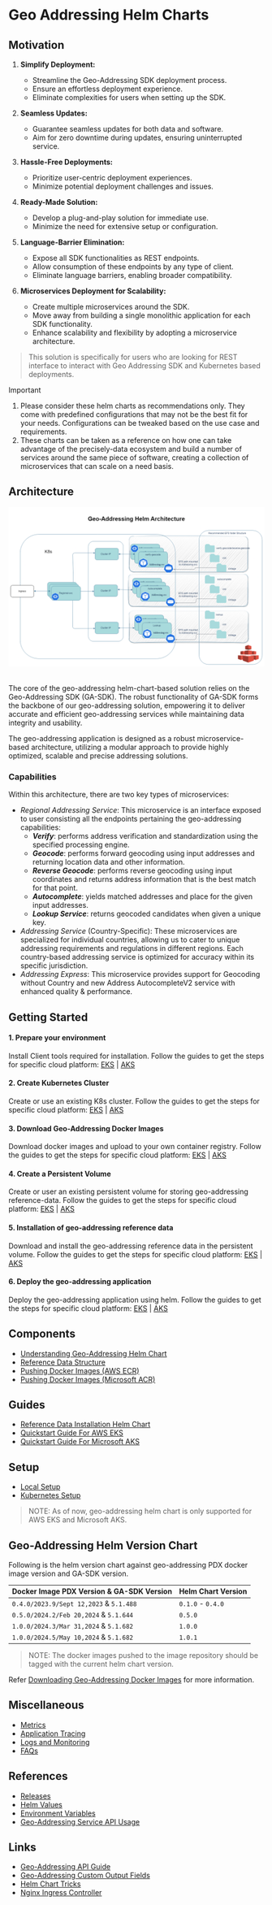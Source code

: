 # Geo Addressing Helm Charts

## Motivation

1. **Simplify Deployment:**
    - Streamline the Geo-Addressing SDK deployment process.
    - Ensure an effortless deployment experience.
    - Eliminate complexities for users when setting up the SDK.

2. **Seamless Updates:**
    - Guarantee seamless updates for both data and software.
    - Aim for zero downtime during updates, ensuring uninterrupted service.

3. **Hassle-Free Deployments:**
    - Prioritize user-centric deployment experiences.
    - Minimize potential deployment challenges and issues.

4. **Ready-Made Solution:**
    - Develop a plug-and-play solution for immediate use.
    - Minimize the need for extensive setup or configuration.

5. **Language-Barrier Elimination:**
    - Expose all SDK functionalities as REST endpoints.
    - Allow consumption of these endpoints by any type of client.
    - Eliminate language barriers, enabling broader compatibility.

6. **Microservices Deployment for Scalability:**
    - Create multiple microservices around the SDK.
    - Move away from building a single monolithic application for each SDK functionality.
    - Enhance scalability and flexibility by adopting a microservice architecture.

> This solution is specifically for users who are looking for REST interface to interact with Geo Addressing SDK and
> Kubernetes based deployments.


> [!IMPORTANT]
> 1. Please consider these helm charts as recommendations only. They come with predefined configurations that may not be
     the best fit for your needs. Configurations can be tweaked based on the use case and requirements.
> 2. These charts can be taken as a reference on how one can take advantage of the precisely-data ecosystem and build a
     number of services around the same piece of software, creating a collection of microservices that can scale on a
     need basis.

## Architecture

![architecture.png](images/geoaddressing_architecture.png)

<br>The core of the geo-addressing helm-chart-based solution relies on the Geo-Addressing SDK (GA-SDK). The robust
functionality of GA-SDK forms the backbone of our geo-addressing solution, empowering it to deliver accurate and
efficient
geo-addressing services while maintaining data integrity and usability.

The geo-addressing application is designed as a robust microservice-based architecture, utilizing a modular approach to
provide highly optimized, scalable and precise addressing solutions.

### Capabilities

Within this architecture, there are two key types of microservices:

- _Regional Addressing Service_: This microservice is an interface exposed to user consisting all the endpoints
  pertaining the geo-addressing capabilities:
    - **_Verify_**: performs address verification and standardization using the specified processing engine.
    - **_Geocode_**: performs forward geocoding using input addresses and returning location data and other information.
    - **_Reverse Geocode_**: performs reverse geocoding using input coordinates and returns address information that is
      the best match for that point.
    - **_Autocomplete_**: yields matched addresses and place for the given input addresses.
    - **_Lookup Service_**: returns geocoded candidates when given a unique key.
- _Addressing Service_ (Country-Specific): These microservices are specialized for individual countries, allowing us to
  cater to unique addressing requirements and regulations in different regions. Each country-based addressing service is
  optimized for accuracy within its specific jurisdiction.
- _Addressing Express_: This microservice provides support for Geocoding without Country and new Address AutocompleteV2
  service with enhanced quality & performance.

## Getting Started

#### 1. Prepare your environment

Install Client tools required for installation. Follow the guides to get the steps for specific cloud
platform:
[EKS](docs/guides/eks/QuickStartEKS.md#step-1-prepare-your-environment)
| [AKS](docs/guides/aks/QuickStartAKS.md#step-1-before-you-begin)

#### 2. Create Kubernetes Cluster

Create or use an existing K8s cluster. Follow the guides to get the steps for specific cloud platform:
[EKS](docs/guides/eks/QuickStartEKS.md#step-2-create-the-eks-cluster)
| [AKS](docs/guides/aks/QuickStartAKS.md#step-2-create-the-aks-cluster)

#### 3. Download Geo-Addressing Docker Images

Download docker images and upload to your own container registry. Follow the guides to get the steps for specific cloud
platform:
[EKS](docs/guides/eks/QuickStartEKS.md#step-3-download-geo-addressing-docker-images)
| [AKS](docs/guides/aks/QuickStartAKS.md#step-3-download-geo-addressing-docker-images)

#### 4. Create a Persistent Volume

Create or user an existing persistent volume for storing geo-addressing reference-data. Follow the guides to get the
steps for specific cloud platform:
[EKS](docs/guides/eks/QuickStartEKS.md#step-4-create-elastic-file-system-efs)
| [AKS](docs/guides/aks/QuickStartAKS.md#step-4-create-and-configure-azure-files-share)

#### 5. Installation of geo-addressing reference data

Download and install the geo-addressing reference data in the persistent volume. Follow the guides to get the steps for
specific cloud platform:
[EKS](docs/guides/eks/QuickStartEKS.md#step-5-installation-of-reference-data)
| [AKS](docs/guides/aks/QuickStartAKS.md#step-5-installation-of-reference-data)

#### 6. Deploy the geo-addressing application

Deploy the geo-addressing application using helm. Follow the guides to get the steps for specific cloud platform:
[EKS](docs/guides/eks/QuickStartEKS.md#step-6-installation-of-geo-addressing-helm-chart)
| [AKS](docs/guides/aks/QuickStartAKS.md#step-6-installation-of-geo-addressing-helm-chart)

## Components

- [Understanding Geo-Addressing Helm Chart](charts/component-charts/geo-addressing-generic/README.md#understanding-geo-addressing-helm-charts)
- [Reference Data Structure](docs/ReferenceData.md)
- [Pushing Docker Images (AWS ECR)](docs/guides/eks/QuickStartEKS.md#step-3-download-geo-addressing-docker-images)
- [Pushing Docker Images (Microsoft ACR)](docs/guides/aks/QuickStartAKS.md#step-3-download-geo-addressing-docker-images)

## Guides

- [Reference Data Installation Helm Chart](charts/component-charts/reference-data-setup-generic/README.md)
- [Quickstart Guide For AWS EKS](docs/guides/eks/QuickStartEKS.md)
- [Quickstart Guide For Microsoft AKS](docs/guides/aks/QuickStartAKS.md)

## Setup

- [Local Setup](docker-desktop/README.md)
- [Kubernetes Setup](charts/component-charts/geo-addressing-generic/README.md)

> NOTE: As of now, geo-addressing helm chart is only supported for AWS EKS and Microsoft AKS.

## Geo-Addressing Helm Version Chart

Following is the helm version chart against geo-addressing PDX docker image version and GA-SDK version.

| Docker Image PDX Version & GA-SDK Version | Helm Chart Version |
|-------------------------------------------|--------------------|
| `0.4.0/2023.9/Sept 12,2023` & `5.1.488`   | `0.1.0` - `0.4.0`️ |
| `0.5.0/2024.2/Feb 20,2024` & `5.1.644`    | `0.5.0`️           |
| `1.0.0/2024.3/Mar 31,2024` & `5.1.682`    | `1.0.0`️           |
| `1.0.0/2024.5/May 10,2024` & `5.1.682`    | `1.0.1`️           |

> NOTE: The docker images pushed to the image repository should be tagged with the current helm chart version.

Refer [Downloading Geo-Addressing Docker Images](docs/guides/eks/QuickStartEKS.md#step-3-download-geo-addressing-docker-images)
for more information.

## Miscellaneous

- [Metrics](docs/MetricsAndTraces.md#generating-insights-from-metrics)
- [Application Tracing](docs/MetricsAndTraces.md#generating-insights-from-metrics)
- [Logs and Monitoring](docs/MetricsAndTraces.md#generating-insights-from-metrics)
- [FAQs](docs/faq/FAQs.md)

## References

- [Releases](https://github.com/PreciselyData/cloudnative-geocoding-helm/releases)
- [Helm Values](charts/component-charts/geo-addressing-generic/README.md#helm-values)
- [Environment Variables](charts/component-charts/geo-addressing-generic/README.md#environment-variables)
- [Geo-Addressing Service API Usage](charts/component-charts/geo-addressing-generic/README.md#geo-addressing-service-api-usage)

## Links

- [Geo-Addressing API Guide](https://docs.precisely.com/docs/sftw/ggs/5.0/en/webhelp/GeoAddressingSDKDeveloperGuide/GlobalGeocodingGuide/source/AddressingAPI/addressing_api_title.html)
- [Geo-Addressing Custom Output Fields](https://docs.precisely.com/docs/sftw/ggs/5.0/en/webhelp/GeoAddressingSDKDeveloperGuide/GlobalGeocodingGuide/source/CustomFields/global_custom_output_fields_all_countries.html)
- [Helm Chart Tricks](https://helm.sh/docs/howto/charts_tips_and_tricks/)
- [Nginx Ingress Controller](https://docs.nginx.com/nginx-ingress-controller/)
